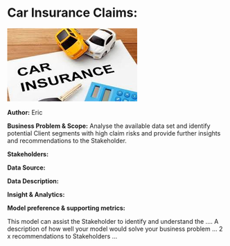 # **Car Insurance Claims:**

![ReadMe Image](https://github.com/FoxEW/Car-Insurance-Claims/blob/main/Car_Insurance.jpg?raw=true)


**Author:** Eric

**Business Problem & Scope:**
Analyse the available data set and identify potential Client segments with high claim risks and provide further insights and recommendations to the Stakeholder. 

**Stakeholders:**

**Data Source:**

**Data Description:**

**Insight & Analytics:**

**Model preference & supporting metrics:**

This model can assist the Stakeholder to identify and understand the  ....
A description of how well your model would solve your business problem ...
2 x recommendations to Stakeholders ...
